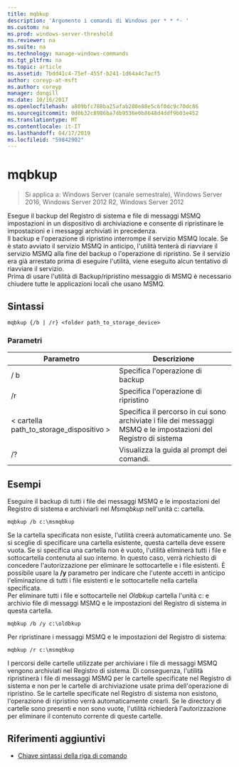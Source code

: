 ```yaml
---
title: mqbkup
description: 'Argomento i comandi di Windows per * * *- '
ms.custom: na
ms.prod: windows-server-threshold
ms.reviewer: na
ms.suite: na
ms.technology: manage-windows-commands
ms.tgt_pltfrm: na
ms.topic: article
ms.assetid: 7bdd41c4-75ef-455f-b241-1d64a4c7acf5
author: coreyp-at-msft
ms.author: coreyp
manager: dongill
ms.date: 10/16/2017
ms.openlocfilehash: a809bfc788ba25afab280e80e5c6f0dc9c70dc86
ms.sourcegitcommit: 0d0b32c8986ba7db9536e0b8648d4ddf9b03e452
ms.translationtype: MT
ms.contentlocale: it-IT
ms.lasthandoff: 04/17/2019
ms.locfileid: "59842902"
---
```

# <a name="mqbkup"></a>mqbkup

>Si applica a: Windows Server (canale semestrale), Windows Server 2016, Windows Server 2012 R2, Windows Server 2012

Esegue il backup del Registro di sistema e file di messaggi MSMQ impostazioni in un dispositivo di archiviazione e consente di ripristinare le impostazioni e i messaggi archiviati in precedenza.   
Il backup e l'operazione di ripristino interrompe il servizio MSMQ locale. Se è stato avviato il servizio MSMQ in anticipo, l'utilità tenterà di riavviare il servizio MSMQ alla fine del backup o l'operazione di ripristino. Se il servizio era già arrestato prima di eseguire l'utilità, viene eseguito alcun tentativo di riavviare il servizio.  
Prima di usare l'utilità di Backup/ripristino messaggio di MSMQ è necessario chiudere tutte le applicazioni locali che usano MSMQ.  
## <a name="syntax"></a>Sintassi  
```  
mqbkup {/b | /r} <folder path_to_storage_device>  
```  
### <a name="parameters"></a>Parametri  
|Parametro|Descrizione|  
|-------|--------|  
|/ b|Specifica l'operazione di backup|  
|/r|Specifica l'operazione di ripristino|  
|< cartella path_to_storage\_dispositivo >|Specifica il percorso in cui sono archiviate i file dei messaggi MSMQ e le impostazioni del Registro di sistema|  
|/?|Visualizza la guida al prompt dei comandi.|  
## <a name="BKMK_Examples"></a>Esempi  
Eseguire il backup di tutti i file dei messaggi MSMQ e le impostazioni del Registro di sistema e archiviarli nel *Msmqbkup* nell'unità c: cartella.  
```  
mqbkup /b c:\msmqbkup  
```  
Se la cartella specificata non esiste, l'utilità creerà automaticamente uno. Se si sceglie di specificare una cartella esistente, questa cartella deve essere vuota. Se si specifica una cartella non è vuoto, l'utilità eliminerà tutti i file e sottocartella contenuta al suo interno. In questo caso, verrà richiesto di concedere l'autorizzazione per eliminare le sottocartelle e i file esistenti. È possibile usare la **/y** parametro per indicare che l'utente accetti in anticipo l'eliminazione di tutti i file esistenti e le sottocartelle nella cartella specificata.  
Per eliminare tutti i file e sottocartelle nel *Oldbkup* cartella l'unità c: e archivio file di messaggi MSMQ e le impostazioni del Registro di sistema in questa cartella.  
```  
mqbkup /b /y c:\oldbkup  
```  
Per ripristinare i messaggi MSMQ e le impostazioni del Registro di sistema:  
```  
mqbkup /r c:\msmqbkup  
```  
I percorsi delle cartelle utilizzate per archiviare i file di messaggi MSMQ vengono archiviati nel Registro di sistema. Di conseguenza, l'utilità ripristinerà i file di messaggi MSMQ per le cartelle specificate nel Registro di sistema e non per le cartelle di archiviazione usate prima dell'operazione di ripristino. Se le cartelle specificate nel Registro di sistema non esistono, l'operazione di ripristino verrà automaticamente crearli. Se le directory di cartelle sono presenti e non sono vuote, l'utilità richiederà l'autorizzazione per eliminare il contenuto corrente di queste cartelle.  
## <a name="additional-references"></a>Riferimenti aggiuntivi  
-   [Chiave sintassi della riga di comando](command-line-syntax-key.md)  
